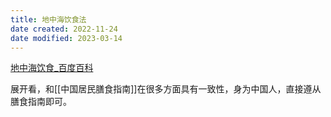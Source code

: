 ```yaml
---
title: 地中海饮食法
date created: 2022-11-24
date modified: 2023-03-14
---
```


[地中海饮食\_百度百科](https://baike.baidu.com/item/%E5%9C%B0%E4%B8%AD%E6%B5%B7%E9%A5%AE%E9%A3%9F/6869031)

展开看，和[[中国居民膳食指南]]在很多方面具有一致性，身为中国人，直接遵从膳食指南即可。
